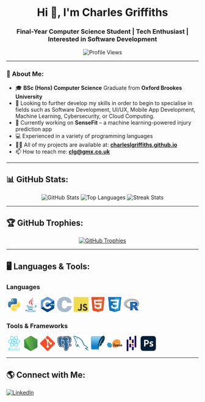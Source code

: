 <h1 align="center">Hi 👋, I'm Charles Griffiths</h1>
<h3 align="center">Final-Year Computer Science Student | Tech Enthusiast | Interested in Software Development</h3>

<p align="center">
  <img src="https://komarev.com/ghpvc/?username=charleslgriffiths&label=Profile%20views&color=0e75b6&style=flat" alt="Profile Views" />
</p>

---

### 🚀 About Me:
- 🎓 **BSc (Hons) Computer Science** Graduate from **Oxford Brookes University**
- 🤖 Looking to further develop my skills in order to begin to specialise in fields such as Software Development, UI/UX, Mobile App Development, Machine Learning, Cybersecurity, or Cloud Computing.
- 🔭 Currently working on **SenseFit** – a machine learning-powered injury prediction app
- 💻 Experienced in a variety of programming languages
- 👨‍💻 All of my projects are available at: [**charleslgriffiths.github.io**](https://charleslgriffiths.github.io)
- 📫 How to reach me: **clg@gmx.co.uk**

---

## 📊 GitHub Stats:

<div align="center">
  <img src="https://github-readme-stats.vercel.app/api?username=charleslgriffiths&show_icons=true&include_all_commits=true&count_private=true&theme=dracula&hide_border=false&order=1" height="150" alt="GitHub Stats" />
  <img src="https://github-readme-stats.vercel.app/api/top-langs?username=charleslgriffiths&layout=compact&langs_count=6&theme=dracula&hide_border=false&order=2" height="150" alt="Top Languages" />
  <img src="https://github-readme-streak-stats.herokuapp.com/?user=charleslgriffiths&theme=dracula&hide_border=false" height="150" alt="Streak Stats" />
</div>

---

## 🏆 GitHub Trophies:
<p align="center">
  <a href="https://github.com/ryo-ma/github-profile-trophy">
    <img src="https://github-profile-trophy.vercel.app/?username=charleslgriffiths&theme=dracula&margin-w=15&margin-h=15" alt="GitHub Trophies" />
  </a>
</p>

---

## 🖥️ Languages & Tools:

### **Languages**
<p align="left">
  <img src="https://raw.githubusercontent.com/devicons/devicon/master/icons/python/python-original.svg" alt="Python" width="40" height="40"/>
  <img src="https://raw.githubusercontent.com/devicons/devicon/master/icons/java/java-original.svg" alt="Java" width="40" height="40"/>
  <img src="https://raw.githubusercontent.com/devicons/devicon/master/icons/cplusplus/cplusplus-original.svg" alt="C++" width="40" height="40"/>
  <img src="https://raw.githubusercontent.com/devicons/devicon/master/icons/c/c-original.svg" alt="C" width="40" height="40"/>
  <img src="https://raw.githubusercontent.com/devicons/devicon/master/icons/javascript/javascript-original.svg" alt="JavaScript" width="40" height="40"/>
  <img src="https://raw.githubusercontent.com/devicons/devicon/master/icons/html5/html5-original.svg" alt="HTML" width="40" height="40"/>
  <img src="https://raw.githubusercontent.com/devicons/devicon/master/icons/css3/css3-original.svg" alt="CSS" width="40" height="40"/>
  <img src="https://raw.githubusercontent.com/devicons/devicon/master/icons/r/r-original.svg" alt="R" width="40" height="40"/>
</p>

### **Tools & Frameworks**
<p align="left">
  <img src="https://raw.githubusercontent.com/devicons/devicon/master/icons/react/react-original-wordmark.svg" alt="React Native" width="40" height="40"/>
  <img src="https://raw.githubusercontent.com/devicons/devicon/master/icons/nodejs/nodejs-original.svg" alt="Node.js" width="40" height="40"/>
  <img src="https://raw.githubusercontent.com/devicons/devicon/master/icons/git/git-original.svg" alt="Git" width="40" height="40"/>
  <img src="https://raw.githubusercontent.com/devicons/devicon/master/icons/postgresql/postgresql-original.svg" alt="PostgreSQL" width="40" height="40"/>
  <img src="https://raw.githubusercontent.com/devicons/devicon/master/icons/mysql/mysql-original.svg" alt="MySQL" width="40" height="40"/>
  <img src="https://raw.githubusercontent.com/devicons/devicon/master/icons/sqlite/sqlite-original.svg" alt="SQLite" width="40" height="40"/>
  <img src="https://raw.githubusercontent.com/devicons/devicon/master/icons/scikitlearn/scikitlearn-original.svg" alt="Scikit-Learn" width="40" height="40"/>
  <img src="https://raw.githubusercontent.com/devicons/devicon/master/icons/pandas/pandas-original.svg" alt="Pandas" width="40" height="40"/>
  <img src="https://raw.githubusercontent.com/devicons/devicon/master/icons/photoshop/photoshop-plain.svg" alt="Photoshop" width="40" height="40"/>
</p>

---

## 🌎 Connect with Me:
<p align="left">
  <a href="https://linkedin.com/in/charleslgriffiths" target="blank">
    <img src="https://raw.githubusercontent.com/rahuldkjain/github-profile-readme-generator/master/src/images/icons/Social/linked-in-alt.svg" alt="LinkedIn" height="30" width="40" />
  </a>
</p>
